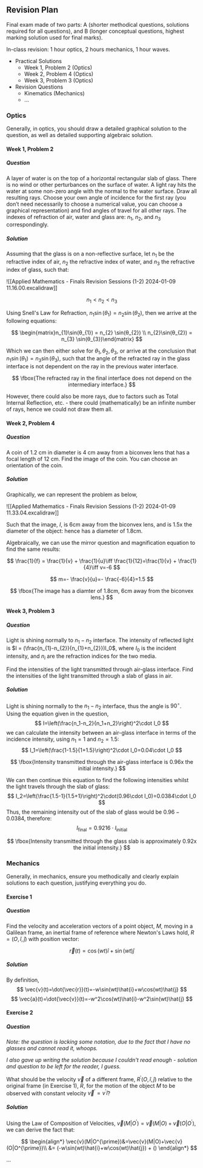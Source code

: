 ## Revision Plan

Final exam made of two parts: A (shorter methodical questions, solutions required for all questions), and B (longer conceptual questions, highest marking solution used for final marks).

In-class revision: 1 hour optics, 2 hours mechanics, 1 hour waves.

- Practical Solutions
	- Week 1, Problem 2 (Optics)
	- Week 2, Problem 4 (Optics)
	- Week 3, Problem 3 (Optics)
- Revision Questions
	- Kinematics (Mechanics)
	- ...

### Optics

Generally, in optics, you should draw a detailed graphical solution to the question, as well as detailed supporting algebraic solution.

#### Week 1, Problem 2

##### Question

A layer of water is on the top of a horizontal rectangular slab of glass. There is no wind or other perturbances on the surface of water. A light ray hits the water at some non-zero angle with the normal to the water surface. Draw all resulting rays. Choose your own angle of incidence for the first ray (you don’t need necessarily to choose a numerical value, you can choose a graphical representation) and find angles of travel for all other rays. The indexes of refraction of air, water and glass are: $n_1$, $n_2$, and $n_3$ correspondingly.

##### Solution

Assuming that the glass is on a non-reflective surface, let $n_1$ be the refractive index of air, $n_2$ the refractive index of water, and $n_3$ the refractive index of glass, such that:

![[Applied Mathematics - Finals Revision Sessions (1-2) 2024-01-09 11.16.00.excalidraw]]

$$
n_{1}<n_{2}<n_{3}
$$

Using Snell's Law for Refraction, $n_{1}\sin(θ_{1}) = n_{2} \sin(θ_{2})$, then we arrive at the following equations:

$$
\begin{matrix}n_{1}\sin(θ_{1}) = n_{2} \sin(θ_{2}) \\ n_{2}\sin(θ_{2}) = n_{3} \sin(θ_{3})\end{matrix}
$$

Which we can then either solve for $\theta_{1},\theta_{2},\theta_{3}$, or arrive at the conclusion that $n_{1}\sin(θ_{1}) = n_{3} \sin(θ_{3})$, such that the angle of the refracted ray in the glass interface is not dependent on the ray in the previous water interface.

$$
\fbox{The refracted ray in the final interface does not depend on the intermediary interface.}
$$

However, there could also be more rays, due to factors such as Total Internal Reflection, etc. - there could (mathematically) be an infinite number of rays, hence we could not draw them all.

#### Week 2, Problem 4

##### Question

A coin of 1.2 cm in diameter is 4 cm away from a biconvex lens that has a focal length of 12 cm. Find the image of the coin. You can choose an orientation of the coin.

##### Solution

Graphically, we can represent the problem as below,

![[Applied Mathematics - Finals Revision Sessions (1-2) 2024-01-09 11.33.04.excalidraw]]

Such that the image, $I$, is 6cm away from the biconvex lens, and is 1.5x the diameter of the object: hence has a diameter of 1.8cm.

Algebraically, we can use the mirror question and magnification equation to find the same results:

$$
\frac{1}{f} = \frac{1}{v} + \frac{1}{u}\iff \frac{1}{12}=\frac{1}{v} + \frac{1}{4}\iff v=-6
$$

$$
m=- \frac{v}{u}=- \frac{-6}{4}=1.5
$$

$$
\fbox{The image has a diamter of 1.8cm, 6cm away from the biconvex lens.}
$$

#### Week 3, Problem 3

##### Question

Light is shining normally to $n_{1}- n_{2}$ interface. The intensity of reflected light is $I = (\frac{n_{1}-n_{2}}{n_{1}+n_{2}})I_0$, where $I_0$ is the incident intensity, and $n_i$ are the refraction indices for the two media.

Find the intensities of the light transmitted through air-glass interface.
Find the intensities of the light transmitted through a slab of glass in air.

##### Solution

Light is shining normally to the $n_1-n_2$ interface, thus the angle is $90^\circ$. Using the equation given in the question,
$$
I=\left(\frac{n_1-n_2}{n_1+n_2}\right)^2\cdot I_0
$$
we can calculate the intensity between an air-glass interface in terms of the incidence intensity, using $n_1=1$ and $n_2=1.5$:
$$
I_1=\left(\frac{1-1.5}{1+1.5}\right)^2\cdot I_0=0.04\cdot I_0
$$

$$
\fbox{Intensity transmitted through the air-glass interface is 0.96x the initial intensity.}
$$

We can then continue this equation to find the following intensities whilst the light travels through the slab of glass:
$$
I_2=\left(\frac{1.5-1}{1.5+1}\right)^2\cdot(0.96\cdot I_0)=0.0384\cdot I_0
$$
Thus, the remaining intensity out of the slab of glass would be $0.96-0.0384$, therefore:
$$
I_{\text{final}}=0.9216\cdot I_{\text{initial}}
$$

$$
\fbox{Intensity transmitted through the glass slab is approximately 0.92x the initial intensity.}
$$


### Mechanics

Generally, in mechanics, ensure you methodically and clearly explain solutions to each question, justifying everything you do.

#### Exercise 1

##### Question

Find the velocity and acceleration vectors of a point object, $M$, moving in a Galilean frame, an inertial frame of reference where Newton's Laws hold, $R=(O,\hat{i},\hat{j})$ with position vector:

$$
\vec{r}(t)=\cos(wt)\hat{i}+\sin(wt)\hat{j}
$$

##### Solution

By definition,
$$
\vec{v}(t)=\dot{\vec{r}}(t)=-w\sin(wt)\hat{i}+w\cos(wt)\hat{j}
$$
$$
\vec{a}(t)=\dot{\vec{v}}(t)=-w^2\cos(wt)\hat{i}-w^2\sin(wt)\hat{j}
$$

#### Exercise 2

##### Question

*Note: the question is lacking some notation, due to the fact that I have no glasses and cannot read it, whoops.*

*I also gave up writing the solution because I couldn't read enough - solution and question to be left for the reader, I guess.*

What should be the velocity $\vec{v}$ of a different frame, $R^{\prime}(O,\hat{i},\hat{j})$ relative to the original frame (in Exercise 1), $R$, for the motion of the object $M$ to be observed with constant velocity $\vec{v}^\prime=v^{\prime}\hat{i}$?

##### Solution

Using the Law of Composition of Velocities, $\vec{v}(M|O^{\prime})=\vec{v}(M|O)+\vec{v}(O|O^{\prime})$, we can derive the fact that:

$$
\begin{align*}
\vec{v}(M|O^{\prime})&=\vec{v}(M|O)+\vec{v}(O|O^{\prime})\\
&= (-w\sin(wt)\hat{i}+w\cos(wt)\hat{j}) + ()
\end{align*}
$$

...